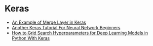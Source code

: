 # Keras



* [An Example of Merge Layer in Keras](https://statcompute.wordpress.com/2017/01/08/an-example-of-merge-layer-in-keras/)
* [Another Keras Tutorial For Neural Network Beginners](https://dashee87.github.io/data%20science/deep%20learning/python/another-keras-tutorial-for-neural-network-beginners/)
* [How to Grid Search Hyperparameters for Deep Learning Models in Python With Keras](https://machinelearningmastery.com/grid-search-hyperparameters-deep-learning-models-python-keras/)

